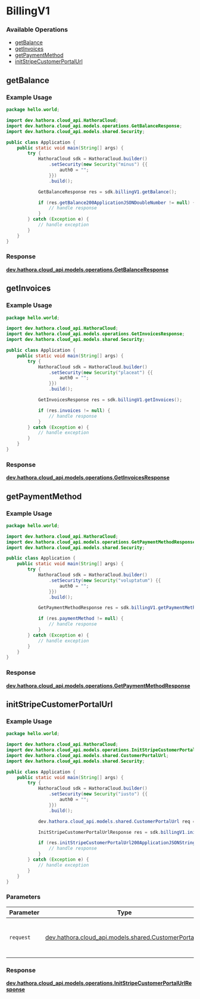 # BillingV1

### Available Operations

* [getBalance](#getbalance)
* [getInvoices](#getinvoices)
* [getPaymentMethod](#getpaymentmethod)
* [initStripeCustomerPortalUrl](#initstripecustomerportalurl)

## getBalance

### Example Usage

```java
package hello.world;

import dev.hathora.cloud_api.HathoraCloud;
import dev.hathora.cloud_api.models.operations.GetBalanceResponse;
import dev.hathora.cloud_api.models.shared.Security;

public class Application {
    public static void main(String[] args) {
        try {
            HathoraCloud sdk = HathoraCloud.builder()
                .setSecurity(new Security("minus") {{
                    auth0 = "";
                }})
                .build();

            GetBalanceResponse res = sdk.billingV1.getBalance();

            if (res.getBalance200ApplicationJSONDoubleNumber != null) {
                // handle response
            }
        } catch (Exception e) {
            // handle exception
        }
    }
}
```


### Response

**[dev.hathora.cloud_api.models.operations.GetBalanceResponse](../../models/operations/GetBalanceResponse.md)**


## getInvoices

### Example Usage

```java
package hello.world;

import dev.hathora.cloud_api.HathoraCloud;
import dev.hathora.cloud_api.models.operations.GetInvoicesResponse;
import dev.hathora.cloud_api.models.shared.Security;

public class Application {
    public static void main(String[] args) {
        try {
            HathoraCloud sdk = HathoraCloud.builder()
                .setSecurity(new Security("placeat") {{
                    auth0 = "";
                }})
                .build();

            GetInvoicesResponse res = sdk.billingV1.getInvoices();

            if (res.invoices != null) {
                // handle response
            }
        } catch (Exception e) {
            // handle exception
        }
    }
}
```


### Response

**[dev.hathora.cloud_api.models.operations.GetInvoicesResponse](../../models/operations/GetInvoicesResponse.md)**


## getPaymentMethod

### Example Usage

```java
package hello.world;

import dev.hathora.cloud_api.HathoraCloud;
import dev.hathora.cloud_api.models.operations.GetPaymentMethodResponse;
import dev.hathora.cloud_api.models.shared.Security;

public class Application {
    public static void main(String[] args) {
        try {
            HathoraCloud sdk = HathoraCloud.builder()
                .setSecurity(new Security("voluptatum") {{
                    auth0 = "";
                }})
                .build();

            GetPaymentMethodResponse res = sdk.billingV1.getPaymentMethod();

            if (res.paymentMethod != null) {
                // handle response
            }
        } catch (Exception e) {
            // handle exception
        }
    }
}
```


### Response

**[dev.hathora.cloud_api.models.operations.GetPaymentMethodResponse](../../models/operations/GetPaymentMethodResponse.md)**


## initStripeCustomerPortalUrl

### Example Usage

```java
package hello.world;

import dev.hathora.cloud_api.HathoraCloud;
import dev.hathora.cloud_api.models.operations.InitStripeCustomerPortalUrlResponse;
import dev.hathora.cloud_api.models.shared.CustomerPortalUrl;
import dev.hathora.cloud_api.models.shared.Security;

public class Application {
    public static void main(String[] args) {
        try {
            HathoraCloud sdk = HathoraCloud.builder()
                .setSecurity(new Security("iusto") {{
                    auth0 = "";
                }})
                .build();

            dev.hathora.cloud_api.models.shared.CustomerPortalUrl req = new CustomerPortalUrl("excepturi");            

            InitStripeCustomerPortalUrlResponse res = sdk.billingV1.initStripeCustomerPortalUrl(req);

            if (res.initStripeCustomerPortalUrl200ApplicationJSONString != null) {
                // handle response
            }
        } catch (Exception e) {
            // handle exception
        }
    }
}
```

### Parameters

| Parameter                                                                                         | Type                                                                                              | Required                                                                                          | Description                                                                                       |
| ------------------------------------------------------------------------------------------------- | ------------------------------------------------------------------------------------------------- | ------------------------------------------------------------------------------------------------- | ------------------------------------------------------------------------------------------------- |
| `request`                                                                                         | [dev.hathora.cloud_api.models.shared.CustomerPortalUrl](../../models/shared/CustomerPortalUrl.md) | :heavy_check_mark:                                                                                | The request object to use for the request.                                                        |


### Response

**[dev.hathora.cloud_api.models.operations.InitStripeCustomerPortalUrlResponse](../../models/operations/InitStripeCustomerPortalUrlResponse.md)**

